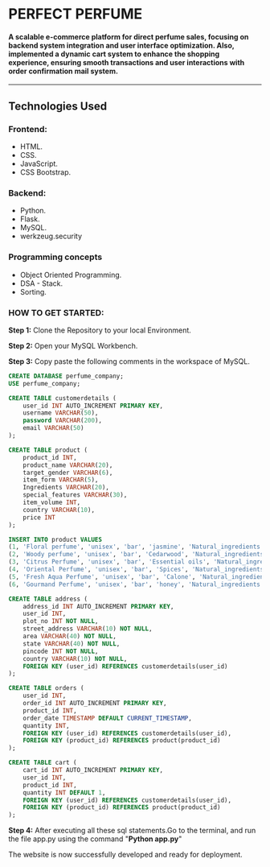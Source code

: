 <h1>PERFECT PERFUME</h1>
<h4>A scalable e-commerce platform for direct perfume sales, focusing on backend system integration and user interface optimization. Also, implemented a dynamic cart system to enhance the shopping experience, ensuring smooth transactions and user interactions with order confirmation mail system. </h4>
<hr>
<h2>Technologies Used</h2>
<h3>Frontend:</h3>
<ul>
  <li>HTML.</li>
  <li>CSS.</li>
  <li>JavaScript.</li>
  <li>CSS Bootstrap.</li>
</ul>
<h3>Backend:</h3>
<ul>
  <li>Python.</li>
  <li>Flask.</li>
  <li>MySQL.</li>
  <li>werkzeug.security</li>
</ul>
<h3>Programming concepts</h3>
<ul>
  <li>Object Oriented Programming.</li>
  <li>DSA - Stack.</li>
  <li>Sorting.</li>
</ul>
<h3>HOW TO GET STARTED:</h3>
     <p> <b>Step 1:</b> Clone the Repository to your local Environment.</p>
     <p> <b>Step 2:</b> Open your MySQL Workbench.</p>
     <p> <b>Step 3:</b> Copy paste the following comments in the workspace of MySQL.</p>
     
```sql
CREATE DATABASE perfume_company;
USE perfume_company;

CREATE TABLE customerdetails (
    user_id INT AUTO_INCREMENT PRIMARY KEY,
    username VARCHAR(50),
    password VARCHAR(200),
    email VARCHAR(50)
);

CREATE TABLE product (
    product_id INT,
    product_name VARCHAR(20),
    target_gender VARCHAR(6),
    item_form VARCHAR(5),
    Ingredients VARCHAR(20),
    special_features VARCHAR(30),
    item_volume INT,
    country VARCHAR(10),
    price INT
);

INSERT INTO product VALUES 
(1, 'Floral perfume', 'unisex', 'bar', 'jasmine', 'Natural_ingredients', 60, 'India', 599),
(2, 'Woody perfume', 'unisex', 'bar', 'Cedarwood', 'Natural_ingredients', 60, 'India', 599),
(3, 'Citrus Perfume', 'unisex', 'bar', 'Essential oils', 'Natural_ingredients', 60, 'India', 599),
(4, 'Oriental Perfume', 'unisex', 'bar', 'Spices', 'Natural_ingredients', 60, 'India', 599),
(5, 'Fresh Aqua Perfume', 'unisex', 'bar', 'Calone', 'Natural_ingredients', 60, 'India', 599),
(6, 'Gourmand Perfume', 'unisex', 'bar', 'honey', 'Natural_ingredients', 60, 'India', 599);

CREATE TABLE address (
    address_id INT AUTO_INCREMENT PRIMARY KEY,
    user_id INT,
    plot_no INT NOT NULL,
    street_address VARCHAR(10) NOT NULL,
    area VARCHAR(40) NOT NULL,
    state VARCHAR(40) NOT NULL,
    pincode INT NOT NULL,
    country VARCHAR(10) NOT NULL,
    FOREIGN KEY (user_id) REFERENCES customerdetails(user_id)
);

CREATE TABLE orders (
    user_id INT,
    order_id INT AUTO_INCREMENT PRIMARY KEY,
    product_id INT,
    order_date TIMESTAMP DEFAULT CURRENT_TIMESTAMP,
    quantity INT,
    FOREIGN KEY (user_id) REFERENCES customerdetails(user_id),
    FOREIGN KEY (product_id) REFERENCES product(product_id)
);

CREATE TABLE cart (
    cart_id INT AUTO_INCREMENT PRIMARY KEY,
    user_id INT,
    product_id INT,
    quantity INT DEFAULT 1,
    FOREIGN KEY (user_id) REFERENCES customerdetails(user_id),
    FOREIGN KEY (product_id) REFERENCES product(product_id)
);

```
<p> <b>Step 4:</b> After executing all these sql statements.Go to the terminal, and run the file app.py using the command "<b>Python app.py</b>"</p>
     <p> The website is now successfully developed and ready for deployment.</p>
     


